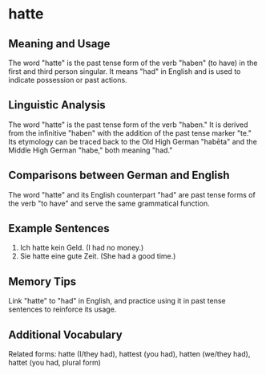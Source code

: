 # hatte
## Meaning and Usage
The word "hatte" is the past tense form of the verb "haben" (to have) in the first and third person singular. It means "had" in English and is used to indicate possession or past actions.

## Linguistic Analysis
The word "hatte" is the past tense form of the verb "haben." It is derived from the infinitive "haben" with the addition of the past tense marker "te." Its etymology can be traced back to the Old High German "habēta" and the Middle High German "habe," both meaning "had."

## Comparisons between German and English
The word "hatte" and its English counterpart "had" are past tense forms of the verb "to have" and serve the same grammatical function.

## Example Sentences
1. Ich hatte kein Geld. (I had no money.)
2. Sie hatte eine gute Zeit. (She had a good time.)

## Memory Tips
Link "hatte" to "had" in English, and practice using it in past tense sentences to reinforce its usage.

## Additional Vocabulary
Related forms: hatte (I/they had), hattest (you had), hatten (we/they had), hattet (you had, plural form)